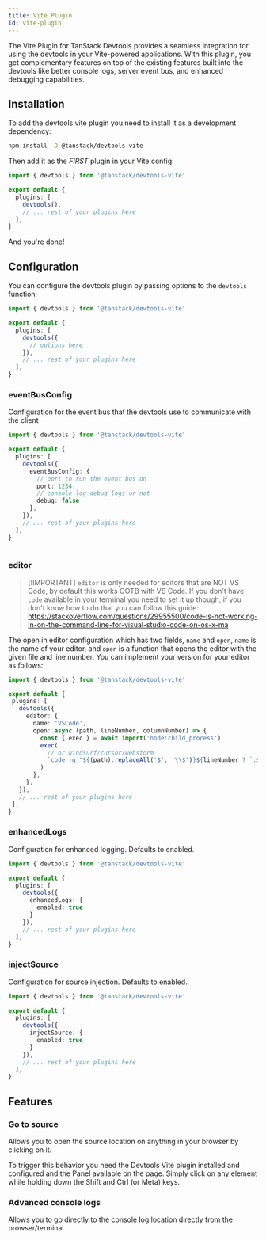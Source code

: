 ```yaml
---
title: Vite Plugin
id: vite-plugin
---
```


The Vite Plugin for TanStack Devtools provides a seamless integration for using the devtools in your Vite-powered applications. With this plugin, you get complementary features on top of the
existing features built into the devtools like better console logs, server event bus, and enhanced debugging capabilities.

## Installation

To add the devtools vite plugin you need to install it as a development dependency:

```sh
npm install -D @tanstack/devtools-vite
```

Then add it as the *FIRST* plugin in your Vite config:

```ts
import { devtools } from '@tanstack/devtools-vite'

export default {
  plugins: [
    devtools(),
    // ... rest of your plugins here
  ],
}
```

And you're done! 

## Configuration

You can configure the devtools plugin by passing options to the `devtools` function:

```ts
import { devtools } from '@tanstack/devtools-vite'

export default {
  plugins: [
    devtools({
      // options here
    }),
    // ... rest of your plugins here
  ],
}
```

### eventBusConfig

  Configuration for the event bus that the devtools use to communicate with the client

```ts
import { devtools } from '@tanstack/devtools-vite'

export default {
  plugins: [
    devtools({
      eventBusConfig: {
        // port to run the event bus on
        port: 1234,
        // console log debug logs or not
        debug: false
      }, 
    }),
    // ... rest of your plugins here
  ],
}
 
```

### editor
 
> [!IMPORTANT] `editor` is only needed for editors that are NOT VS Code, by default this works OOTB with VS Code. If you don't have `code` available in your terminal you need to set it up though, if you don't know how to do that you can follow this guide: https://stackoverflow.com/questions/29955500/code-is-not-working-in-on-the-command-line-for-visual-studio-code-on-os-x-ma
 

The open in editor configuration which has two fields, `name` and `open`,
`name` is the name of your editor, and `open` is a function that opens the editor with the given file and line number. You can implement your version for your editor as follows:

 ```ts
import { devtools } from '@tanstack/devtools-vite'

export default {
  plugins: [
    devtools({
      editor: {
        name: 'VSCode',
        open: async (path, lineNumber, columnNumber) => {
          const { exec } = await import('node:child_process')
          exec(
            // or windsurf/cursor/webstorm
            `code -g "${(path).replaceAll('$', '\\$')}${lineNumber ? `:${lineNumber}` : ''}${columnNumber ? `:${columnNumber}` : ''}"`,
          )
        },
      }, 
    }),
    // ... rest of your plugins here
  ],
}
 
```
 
### enhancedLogs

  Configuration for enhanced logging. Defaults to enabled.

```ts
import { devtools } from '@tanstack/devtools-vite'

export default {
  plugins: [
    devtools({
      enhancedLogs: {
        enabled: true
      }
    }),
    // ... rest of your plugins here
  ],
}
```

### injectSource 

Configuration for source injection. Defaults to enabled.


```ts
import { devtools } from '@tanstack/devtools-vite'

export default {
  plugins: [
    devtools({
      injectSource: {
        enabled: true
      }
    }),
    // ... rest of your plugins here
  ],
}
```

## Features

### Go to source

Allows you to open the source location on anything in your browser by clicking on it.

To trigger this behavior you need the Devtools Vite plugin installed and configured and
the Panel available on the page. Simply click on any element while holding down the Shift and Ctrl (or Meta) keys.

### Advanced console logs

Allows you to go directly to the console log location directly from the browser/terminal